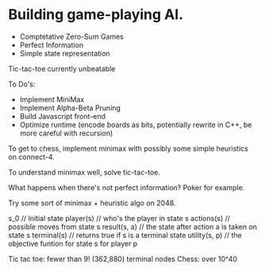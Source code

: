 # Building game-playing AI.
- Comptetative Zero-Sum Games
- Perfect Information
- Simple state representation

Tic-tac-toe currently unbeatable

To Do's: 
* Implement MiniMax 
* Implement Alpha-Beta Pruning
* Build Javascript front-end
* Optimize runtime (encode boards as bits, potentially rewrite in C++, be more careful with recursion)

To get to chess, implement minimax with possibly some simple heuristics on connect-4. 

To understand minimax well, solve tic-tac-toe.

What happens when there's not perfect information? Poker for example.

Try some sort of minimax + heuristic algo on 2048.


s_0 // Initial state
player(s) // who's the player in state s
actions(s) // possible moves from state s
result(s, a) // the state after action a is taken on state s
terminal(s) // returns true if s is a terminal state
utility(s, p) // the objective funtion for state s for player p

Tic tac toe: fewer than 9! (362,880) terminal nodes
Chess: over 10^40